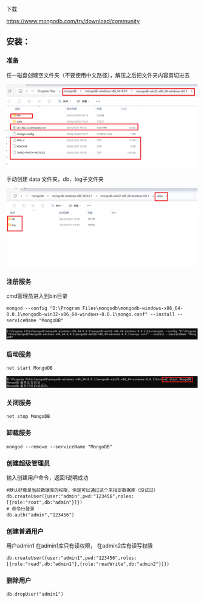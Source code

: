 下载

https://www.mongodb.com/try/download/community

## 安装：

### 准备

任一磁盘创建空文件夹（不要使用中文路径），解压之后把文件夹内容剪切进去

![image-20241024195842197](imge/安装.assets/image-20241024195842197.png)

手动创建 data 文件夹，db、log子文件夹

![image-20241024195926840](imge/安装.assets/image-20241024195926840.png)

### 注册服务

cmd管理员进入到bin目录

```
mongod --config "D:\Program Files\mongodb\mongodb-windows-x86_64-8.0.1\mongodb-win32-x86_64-windows-8.0.1\mongo.conf" --install --serviceName "MongoDB"
```

![image-20241024201138891](imge/安装.assets/image-20241024201138891.png)

### 启动服务

```
net start MongoDB
```

![image-20241024200205734](imge/安装.assets/image-20241024200205734.png)

### 关闭服务

```
net stop MongoDB
```

### 卸载服务

```
mongod --remove --serviceName "MongoDB"
```

### 创建超级管理员

输入创建用户命令，返回1说明成功

```
#默认好像是当前数据库的权限，但是可以通过这个来指定数据库（没试过）
db.createUser({user:"admin",pwd:"123456",roles:[{role:"root",db:"admin"}]})
# 命令行登录
db.auth("admin","123456")
```

### 创建普通用户

用户admin1 在admin1库只有读权限， 在admin2库有读写权限

```
db.createUser({user:"admin1",pwd:"123456",roles:[{role:"read",db:"admin1"},{role:"readWrite",db:"admin2"}]})
```

### 删除用户

```
db.dropUser("admin1")
```

